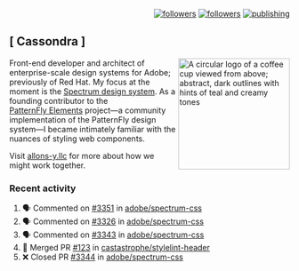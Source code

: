 <p align="right"><a rel="me" href="https://front-end.social/@castastrophe">
    <img alt="followers" title="Follow me on Mastodon" src="https://img.shields.io/mastodon/follow/109297102751309835?domain=https%3A%2F%2Ffront-end.social&label=Follow&logo=mastodon&logoColor=white&style=for-the-badge&labelColor=008080&color=006969"/></a>
  <a href="https://codepen.io/castastrophe/">
    <img alt="followers" title="Follow me on CodePen" src="https://img.shields.io/badge/23-1?color=640464&labelColor=7c007c&style=for-the-badge&logo=codepen&label=Follow"/></a>
<a href="https://castastrophe.medium.com/">
    <img alt="publishing" title="View articles on Medium" src="https://img.shields.io/badge/107-1?color=666&labelColor=444&label=subscribe&logo=medium&logoColor=white&style=for-the-badge"/></a>
</p>

## [&nbsp;Cassondra&nbsp;]

<img align="right" src="https://github-production-user-asset-6210df.s3.amazonaws.com/1840295/253016758-ba468774-1cd3-42c2-8f43-947b5eeb5edf.png" height="200" alt="A circular logo of a coffee cup viewed from above; abstract, dark outlines with hints of teal and creamy tones">

Front-end developer and architect of enterprise-scale design systems for Adobe; previously of Red Hat. My focus at the moment is the [Spectrum design system](https://github.com/adobe/spectrum-css). As a founding contributor to the [PatternFly&nbsp;Elements](https://github.com/patternfly/patternfly-elements) project&mdash;a community implementation of the PatternFly design system&mdash;I became intimately familiar with the nuances of styling web components.

Visit [allons-y.llc](http://allons-y.llc/) for more about how we might work together.

### Recent activity

<!--START_SECTION:activity-->
1. 🗣 Commented on [#3351](https://github.com/adobe/spectrum-css/pull/3351#issuecomment-2447472473) in [adobe/spectrum-css](https://github.com/adobe/spectrum-css)
2. 🗣 Commented on [#3326](https://github.com/adobe/spectrum-css/pull/3326#issuecomment-2447166529) in [adobe/spectrum-css](https://github.com/adobe/spectrum-css)
3. 🗣 Commented on [#3343](https://github.com/adobe/spectrum-css/pull/3343#issuecomment-2447144321) in [adobe/spectrum-css](https://github.com/adobe/spectrum-css)
4. 🎉 Merged PR [#123](https://github.com/castastrophe/stylelint-header/pull/123) in [castastrophe/stylelint-header](https://github.com/castastrophe/stylelint-header)
5. ❌ Closed PR [#3344](https://github.com/adobe/spectrum-css/pull/3344) in [adobe/spectrum-css](https://github.com/adobe/spectrum-css)
<!--END_SECTION:activity-->

